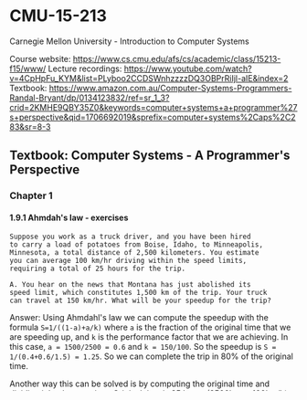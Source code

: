 # CMU-15-213
Carnegie Mellon University - Introduction to Computer Systems

Course website: https://www.cs.cmu.edu/afs/cs/academic/class/15213-f15/www/
Lecture recordings: https://www.youtube.com/watch?v=4CpHpFu_KYM&list=PLyboo2CCDSWnhzzzzDQ3OBPrRiIjl-aIE&index=2
Textbook: https://www.amazon.com.au/Computer-Systems-Programmers-Randal-Bryant/dp/0134123832/ref=sr_1_3?crid=2KMHE9QBY35Z0&keywords=computer+systems+a+programmer%27s+perspective&qid=1706692019&sprefix=computer+systems%2Caps%2C283&sr=8-3

## Textbook: Computer Systems - A Programmer's Perspective
### Chapter 1
#### 1.9.1 Ahmdah's law - exercises
```
Suppose you work as a truck driver, and you have been hired
to carry a load of potatoes from Boise, Idaho, to Minneapolis,
Minnesota, a total distance of 2,500 kilometers. You estimate
you can average 100 km/hr driving within the speed limits,
requiring a total of 25 hours for the trip.

A. You hear on the news that Montana has just abolished its
speed limit, which constitutes 1,500 km of the trip. Your truck
can travel at 150 km/hr. What will be your speedup for the trip?
```
Answer: Using Ahmdahl's law we can compute the speedup with the formula `S=1/((1-a)+a/k)` where `a` is the fraction of the original time that we are speeding up, and `k` is the performance factor that we are achieving. In this case, `a = 1500/2500 = 0.6` and `k = 150/100`. So the speedup is `S = 1/(0.4+0.6/1.5) = 1.25`. So we can complete the trip in 80% of the original time.

Another way this can be solved is by computing the original time and dividing it by the new time. Original time is 25 hours (2500km at 100km/h), new time is 20 hours (1000km at 100km/h + 1500km at 150km/h). The speedup will be `S = 25 / 20 = 1.25`.

```
B. You can buy a new turbocharger for your truck at
www.fasttrucks.com. They stock a variety of models, but the
faster you want to go, the more it will cost. How fast must you
travel through Montana to get an overall speedup for your trip
of 1.67×?
```
Answer: To get a speedup of 1.67x we need to find the new total time. Since we know: `1.67 = 25 / Tnew` we can solve for `Tnew = 25 / 1.67 = 15 hours`. Since 10 hours is spent outside of Montana, we have to pass through Montana in 5 hours. This means we'd need to travel at 300km/h to travel 1500km in 5 hours.
